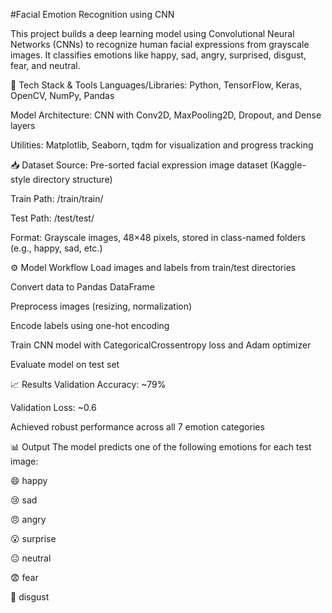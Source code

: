#Facial Emotion Recognition using CNN



This project builds a deep learning model using Convolutional Neural Networks (CNNs) to recognize human facial expressions from grayscale images. It classifies emotions like happy, sad, angry, surprised, disgust, fear, and neutral.

🧠 Tech Stack & Tools
Languages/Libraries: Python, TensorFlow, Keras, OpenCV, NumPy, Pandas

Model Architecture: CNN with Conv2D, MaxPooling2D, Dropout, and Dense layers

Utilities: Matplotlib, Seaborn, tqdm for visualization and progress tracking

📥 Dataset
Source: Pre-sorted facial expression image dataset (Kaggle-style directory structure)

Train Path: /train/train/

Test Path: /test/test/

Format: Grayscale images, 48×48 pixels, stored in class-named folders (e.g., happy, sad, etc.)

⚙️ Model Workflow
Load images and labels from train/test directories

Convert data to Pandas DataFrame

Preprocess images (resizing, normalization)

Encode labels using one-hot encoding

Train CNN model with CategoricalCrossentropy loss and Adam optimizer

Evaluate model on test set

📈 Results
Validation Accuracy: ~79%

Validation Loss: ~0.6

Achieved robust performance across all 7 emotion categories

📊 Output
The model predicts one of the following emotions for each test image:

😄 happy

😢 sad

😠 angry

😮 surprise

😐 neutral

😨 fear

🤢 disgust
